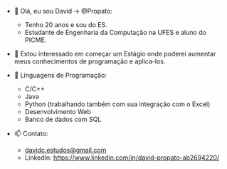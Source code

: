 - 👋 Olá, eu sou David -> @Propato:
  - Tenho 20 anos e sou do ES.
  - Estudante de Engenharia da Computação na UFES e aluno do PICME.
  
- 🤩 Estou interessado em começar um Estágio onde poderei aumentar meus conhecimentos de programação e aplica-los.
 
- 🤖 Linguagens de Programação:
  - C/C++
  - Java
  - Python (trabalhando também com sua integração com o Excel)
  - Desenvolvimento Web
  - Banco de dados com SQL

- 📫 Contato:
  - davidc.estudos@gmail.com
  - LinkedIn: https://www.linkedin.com/in/david-propato-ab2694220/
